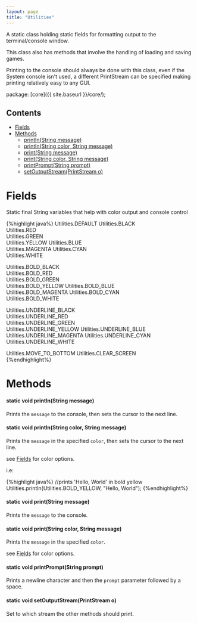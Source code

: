 ```yaml
---
layout: page
title: "Utilities"
---
```


A static class holding static fields for formatting output to the terminal/console window.

This class also has methods that involve the handling of loading and saving games.

Printing to the console should always be done with this class, even if the System console isn't used, a different PrintStream can be specified making printing relatively easy to any GUI.

package: [core]({{ site.baseurl }}/core/);
    
## Contents

- [Fields](#fields)
- [Methods](#methods)
  - [println(String message)](#static-void-printlnstring-message)
  - [println(String color, String message)](#static-void-printlnstring-color-string-message)
  - [print(String message)](#static-void-printstring-message)
  - [print(String color, String message)](#static-void-printstring-color-string-message)
  - [printPrompt(String prompt)](#static-void-printpromptstring-prompt)
  - [setOutputStream(PrintStream o)](#static-void-setoutputstreamprintstream-o)


# Fields

Static final String variables that help with color output and console control

{%highlight java%}
Utilities.DEFAULT
Utilities.BLACK  
Utilities.RED    
Utilities.GREEN  
Utilities.YELLOW 
Utilities.BLUE   
Utilities.MAGENTA
Utilities.CYAN   
Utilities.WHITE  

Utilities.BOLD_BLACK  
Utilities.BOLD_RED    
Utilities.BOLD_GREEN  
Utilities.BOLD_YELLOW 
Utilities.BOLD_BLUE   
Utilities.BOLD_MAGENTA
Utilities.BOLD_CYAN   
Utilities.BOLD_WHITE  

Utilities.UNDERLINE_BLACK  
Utilities.UNDERLINE_RED    
Utilities.UNDERLINE_GREEN  
Utilities.UNDERLINE_YELLOW 
Utilities.UNDERLINE_BLUE   
Utilities.UNDERLINE_MAGENTA
Utilities.UNDERLINE_CYAN   
Utilities.UNDERLINE_WHITE  

Utilities.MOVE_TO_BOTTOM
Utilities.CLEAR_SCREEN  
{%endhighlight%}

# Methods

#### static void println(String message)

Prints the `message` to the console, then sets the cursor to the next line.

#### static void println(String color, String message)

Prints the `message` in the specified `color`, then sets the cursor to the next line.

see [Fields](#fields) for color options.

i.e:

{%highlight java%}
//prints 'Hello, World' in bold yellow
Utilities.println(Utilities.BOLD_YELLOW, "Hello, World");
{%endhighlight%}

#### static void print(String message)

Prints the `message` to the console.

#### static void print(String color, String message)

Prints the `message` in the specified `color`. 

see [Fields](#fields) for color options.

#### static void printPrompt(String prompt)

Prints a newline character and then the `prompt` parameter followed by a space.

#### static void setOutputStream(PrintStream o)

Set to which stream the other methods should print.